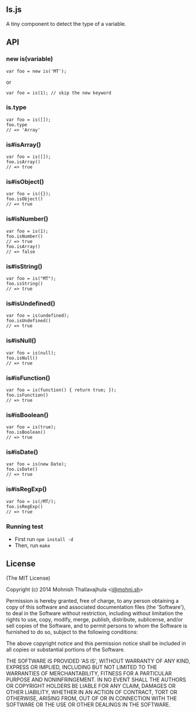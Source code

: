 ## Is.js

A tiny component to detect the type of a variable.

## API

### new is(variable)

```
var foo = new is('MT');
```

or

```
var foo = is(1); // skip the new keyword
```

### is.type

```
var foo = is([]);
foo.type
// => 'Array'
```

### is#isArray()
```
var foo = is([]);
foo.isArray()
// => true
```

### is#isObject()
```
var foo = is({});
foo.isObject()
// => true
```

### is#isNumber()
```
var foo = is(1);
foo.isNumber()
// => true
foo.isArray()
// => false
```

### is#isString()
```
var foo = is("MT");
foo.isString()
// => true
```

### is#isUndefined()
```
var foo = is(undefined);
foo.isUndefined()
// => true
```

### is#isNull()
```
var foo = is(null);
foo.isNull()
// => true
```

### is#isFunction()
```
var foo = is(function() { return true; });
foo.isFunction()
// => true
```

### is#isBoolean()
```
var foo = is(true);
foo.isBoolean()
// => true
```

### is#isDate()
```
var foo = is(new Date);
foo.isDate()
// => true
```

### is#isRegExp()
```
var foo = is(/MT/);
foo.isRegExp()
// => true
```

### Running test

- First run `npm install -d`
- Then, run `make`

## License

(The MIT License)

Copyright (c) 2014 Mohnish Thallavajhula &lt;i@mohni.sh&gt;

Permission is hereby granted, free of charge, to any person obtaining
a copy of this software and associated documentation files (the
'Software'), to deal in the Software without restriction, including
without limitation the rights to use, copy, modify, merge, publish,
distribute, sublicense, and/or sell copies of the Software, and to
permit persons to whom the Software is furnished to do so, subject to
the following conditions:

The above copyright notice and this permission notice shall be
included in all copies or substantial portions of the Software.

THE SOFTWARE IS PROVIDED 'AS IS', WITHOUT WARRANTY OF ANY KIND,
EXPRESS OR IMPLIED, INCLUDING BUT NOT LIMITED TO THE WARRANTIES OF
MERCHANTABILITY, FITNESS FOR A PARTICULAR PURPOSE AND NONINFRINGEMENT.
IN NO EVENT SHALL THE AUTHORS OR COPYRIGHT HOLDERS BE LIABLE FOR ANY
CLAIM, DAMAGES OR OTHER LIABILITY, WHETHER IN AN ACTION OF CONTRACT,
TORT OR OTHERWISE, ARISING FROM, OUT OF OR IN CONNECTION WITH THE
SOFTWARE OR THE USE OR OTHER DEALINGS IN THE SOFTWARE.